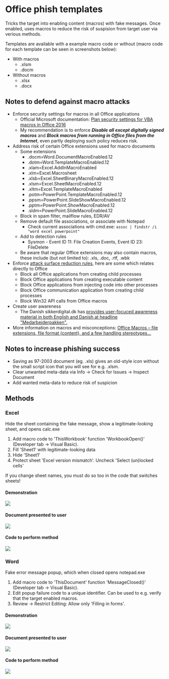 # Office phish templates
Tricks the target into enabling content (macros) with fake messages.
Once enabled, uses macros to reduce the risk of suspision from target user via verious methods.

Templates are available with a example macro code or without (macro code for each template can be seen in screenshots below):
* With macros
  * .xlsm
  * .docm
* Without macros
  * .xlsx
  * .docx

## Notes to defend against macro attacks
* Enforce security settings for macros in all Office applications 
  * Official Microsoft documentation: [Plan security settings for VBA macros in Office 2016](https://docs.microsoft.com/en-us/DeployOffice/security/plan-security-settings-for-vba-macros-in-office)
  * My recommendation is to enforce ***Disable all except digitally signed macros*** and ***Block macros from running in Office files from the Internet***, even partly deploying such policy reduces risk.
* Address risk of certain Office extensions used for macro documents
  * Some extensions
    * .docm=Word.DocumentMacroEnabled.12
    * .dotm=Word.TemplateMacroEnabled.12
    * .xlam=Excel.AddInMacroEnabled
    * .xlm=Excel.Macrosheet
    * .xlsb=Excel.SheetBinaryMacroEnabled.12
    * .xlsm=Excel.SheetMacroEnabled.12
    * .xltm=Excel.TemplateMacroEnabled
    * .potm=PowerPoint.TemplateMacroEnabled.12
    * .ppsm=PowerPoint.SlideShowMacroEnabled.12
    * .pptm=PowerPoint.ShowMacroEnabled.12
    * .sldm=PowerPoint.SlideMacroEnabled.12
  * Block in spam filter, mailflow rules, EDR/AV
  * Remove default file associations, or associate with Notepad
    * Check current associations with cmd.exe: `assoc | findstr /i "word excel powerpoint"`
  * Add to detection rules
    * Sysmon - Event ID 11: File Creation Events, Event ID 23: FileDelete
  * Be aware that regular Office extensions may also contain macros, these include (but not limited to): .xls, .doc, .rtf, .wbk
* Enforce [attack surface reduction rules](https://docs.microsoft.com/en-us/microsoft-365/security/defender-endpoint/attack-surface-reduction?view=o365-worldwide), here are some which relates directly to Office
  * Block all Office applications from creating child processes
  * Block Office applications from creating executable content
  * Block Office applications from injecting code into other processes
  * Block Office communication application from creating child processes
  * Block Win32 API calls from Office macros
* Create user awareness
  * The Danish sikkerdigital.dk has [provides user-focuced awareness material in both English and Danish at headline "Medarbejderpakken".](https://sikkerdigital.dk/virksomhed/test-og-vaerktoejer)
* More information on macros and misconceptions: [Office Macros – file extensions, file format (content), and a few handling stereotypes…](https://www.hexacorn.com/blog/2016/11/05/office-macros-file-extensions-file-format-content-and-a-few-handling-stereotypes/)

## Notes to increase phishing success
* Saving as 97-2003 document (eg. .xls) gives an old-style icon without the small script icon that you will see for e.g. .xlsm.
* Clear unwanted meta-data via Info -> Check for Issues -> Inspect Document
* Add wanted meta-data to reduce risk of suspicion

## Methods

### Excel
Hide the sheet containing the fake message, show a legitimate-looking sheet, and opens calc.exe
1. Add macro code to 'ThisWorkbook' function 'WorkbookOpen()' (Developer tab -> Visual Basic).
2. Fill 'Sheet1' with legitimate-looking data
3. Hide 'Sheet1'
4. Protect sheet 'Excel version mismatch'. Uncheck 'Select (un)locked cells'

If you change sheet names, you must do so too in the code that switches sheets!

#### Demonstration
![](/excel-demo.gif)

#### Document presented to user
![](/excel-document.PNG)

#### Code to perform method
![](/excel-code.PNG)

### Word
Fake error message popup, which when closed opens notepad.exe
1. Add macro code to 'ThisDocument' function 'MessageClosed()' (Developer tab -> Visual Basic).
2. Edit popup failure code to a unique identifier. Can be used to e.g. verify that the target enabled macros.
3. Review -> Restrict Editing: Allow only 'Filling in forms'.

#### Demonstration
![](/word-demo.gif)

#### Document presented to user
![](/word-document.png)

#### Code to perform method
![](/word-code.png)
